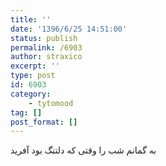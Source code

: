 ```yaml
---
title: ''
date: '1396/6/25 14:51:00'
status: publish
permalink: /6903
author: straxico
excerpt: ''
type: post
id: 6903
category:
    - tytomood
tag: []
post_format: []
---
```

به گمانم شب را وقتی که دلتنگ بود آفرید